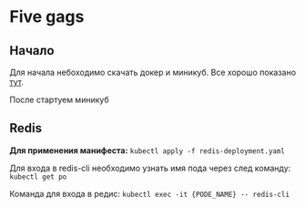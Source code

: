 # Five gags

## Начало
Для начала небоходимо скачать докер и миникуб. Все хорошо показано [тут](https://kubernetes.io/ru/docs/tutorials/hello-minikube/).

После стартуем миникуб

## Redis

**Для применения манифеста:**
`kubectl apply -f redis-deployment.yaml`

Для входа в redis-cli необходимо узнать имя пода через след команду:
`kubectl get po`

Команда для входа в редис:
`kubectl exec -it {PODE_NAME} -- redis-cli`
